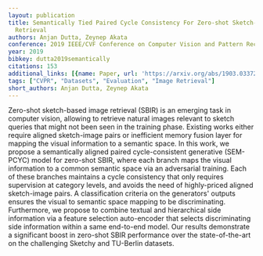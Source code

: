 ```yaml
---
layout: publication
title: Semantically Tied Paired Cycle Consistency For Zero-shot Sketch-based Image
  Retrieval
authors: Anjan Dutta, Zeynep Akata
conference: 2019 IEEE/CVF Conference on Computer Vision and Pattern Recognition (CVPR)
year: 2019
bibkey: dutta2019semantically
citations: 153
additional_links: [{name: Paper, url: 'https://arxiv.org/abs/1903.03372'}]
tags: ["CVPR", "Datasets", "Evaluation", "Image Retrieval"]
short_authors: Anjan Dutta, Zeynep Akata
---
```

Zero-shot sketch-based image retrieval (SBIR) is an emerging task in computer
vision, allowing to retrieve natural images relevant to sketch queries that
might not been seen in the training phase. Existing works either require
aligned sketch-image pairs or inefficient memory fusion layer for mapping the
visual information to a semantic space. In this work, we propose a semantically
aligned paired cycle-consistent generative (SEM-PCYC) model for zero-shot SBIR,
where each branch maps the visual information to a common semantic space via an
adversarial training. Each of these branches maintains a cycle consistency that
only requires supervision at category levels, and avoids the need of
highly-priced aligned sketch-image pairs. A classification criteria on the
generators' outputs ensures the visual to semantic space mapping to be
discriminating. Furthermore, we propose to combine textual and hierarchical
side information via a feature selection auto-encoder that selects
discriminating side information within a same end-to-end model. Our results
demonstrate a significant boost in zero-shot SBIR performance over the
state-of-the-art on the challenging Sketchy and TU-Berlin datasets.